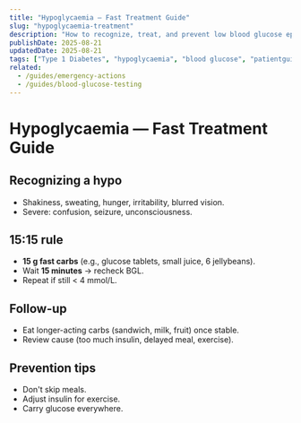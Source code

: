 ```yaml
---
title: "Hypoglycaemia — Fast Treatment Guide"
slug: "hypoglycaemia-treatment"
description: "How to recognize, treat, and prevent low blood glucose episodes (hypos)."
publishDate: 2025-08-21
updatedDate: 2025-08-21
tags: ["Type 1 Diabetes", "hypoglycaemia", "blood glucose", "patientguide"]
related:
  - /guides/emergency-actions
  - /guides/blood-glucose-testing
---
```


# Hypoglycaemia — Fast Treatment Guide

## Recognizing a hypo
- Shakiness, sweating, hunger, irritability, blurred vision.  
- Severe: confusion, seizure, unconsciousness.

## 15:15 rule
- **15 g fast carbs** (e.g., glucose tablets, small juice, 6 jellybeans).  
- Wait **15 minutes** → recheck BGL.  
- Repeat if still < 4 mmol/L.

## Follow-up
- Eat longer-acting carbs (sandwich, milk, fruit) once stable.  
- Review cause (too much insulin, delayed meal, exercise).

## Prevention tips
- Don't skip meals.  
- Adjust insulin for exercise.  
- Carry glucose everywhere.
